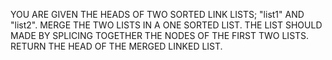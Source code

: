 YOU ARE GIVEN THE HEADS OF TWO SORTED LINK LISTS; "list1" AND "list2". 
MERGE THE TWO LISTS IN A ONE SORTED LIST.
THE LIST SHOULD MADE BY SPLICING TOGETHER THE NODES OF THE FIRST TWO LISTS.
RETURN THE HEAD OF THE MERGED LINKED LIST.
